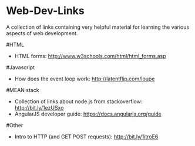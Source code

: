 # Web-Dev-Links
A collection of links containing very helpful material for learning the various aspects of web development.

#HTML
* HTML forms: http://www.w3schools.com/html/html_forms.asp

#Javascript
* How does the event loop work: http://latentflip.com/loupe

#MEAN stack
* Collection of links about node.js from stackoverflow: http://bit.ly/1ezUSxo
* AngularJS developer guide: https://docs.angularjs.org/guide

#Other
* Intro to HTTP (and GET POST requests): http://bit.ly/1itroE6
